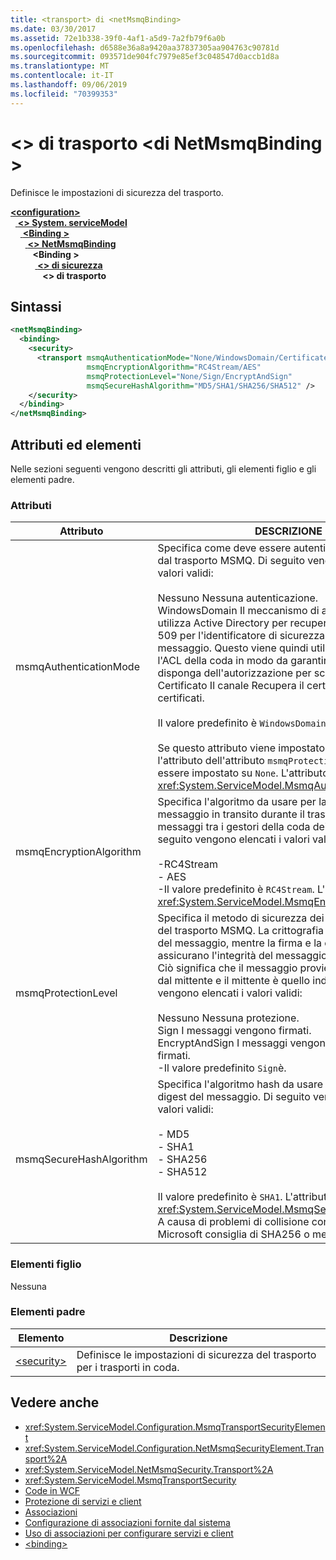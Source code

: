 ```yaml
---
title: <transport> di <netMsmqBinding>
ms.date: 03/30/2017
ms.assetid: 72e1b338-39f0-4af1-a5d9-7a2fb79f6a0b
ms.openlocfilehash: d6588e36a8a9420aa37837305aa904763c90781d
ms.sourcegitcommit: 093571de904fc7979e85ef3c048547d0accb1d8a
ms.translationtype: MT
ms.contentlocale: it-IT
ms.lasthandoff: 09/06/2019
ms.locfileid: "70399353"
---
```

# <a name="transport-of-netmsmqbinding"></a>\<> di trasporto \<di NetMsmqBinding >
Definisce le impostazioni di sicurezza del trasporto.  
  
[ **\<configuration>** ](../configuration-element.md)\
&nbsp;&nbsp;[ **\<> System. serviceModel**](system-servicemodel.md)\
&nbsp;&nbsp;&nbsp;&nbsp;[ **\<Binding >** ](bindings.md)\
&nbsp;&nbsp;&nbsp;&nbsp;&nbsp;&nbsp;[ **\<> NetMsmqBinding**](netmsmqbinding.md)\
&nbsp;&nbsp;&nbsp;&nbsp;&nbsp;&nbsp;&nbsp;&nbsp; **\<Binding >** \
&nbsp;&nbsp;&nbsp;&nbsp;&nbsp;&nbsp;&nbsp;&nbsp;&nbsp;&nbsp;[ **\<> di sicurezza**](security-of-netmsmqbinding.md)\
&nbsp;&nbsp;&nbsp;&nbsp;&nbsp;&nbsp;&nbsp;&nbsp;&nbsp;&nbsp;&nbsp;&nbsp; **\<> di trasporto**  
  
## <a name="syntax"></a>Sintassi  
  
```xml  
<netMsmqBinding>
  <binding>
    <security>
      <transport msmqAuthenticationMode="None/WindowsDomain/Certificate"
                 msmqEncryptionAlgorithm="RC4Stream/AES"
                 msmqProtectionLevel="None/Sign/EncryptAndSign"
                 msmqSecureHashAlgorithm="MD5/SHA1/SHA256/SHA512" />
    </security>
  </binding>
</netMsmqBinding>
```  
  
## <a name="attributes-and-elements"></a>Attributi ed elementi  
 Nelle sezioni seguenti vengono descritti gli attributi, gli elementi figlio e gli elementi padre.  
  
### <a name="attributes"></a>Attributi  
  
|Attributo|DESCRIZIONE|  
|---------------|-----------------|  
|msmqAuthenticationMode|Specifica come deve essere autenticato il messaggio dal trasporto MSMQ. Di seguito vengono elencati i valori validi:<br /><br /> Nessuno Nessuna autenticazione.<br />WindowsDomain Il meccanismo di autenticazione utilizza Active Directory per recuperare il certificato X. 509 per l'identificatore di sicurezza associato al messaggio. Questo viene quindi utilizzo per controllare l'ACL della coda in modo da garantire che l'utente disponga dell'autorizzazione per scrivere sulla coda.<br />Certificato Il canale Recupera il certificato dall'archivio certificati.<br /><br /> Il valore predefinito è `WindowsDomain`.<br /><br /> Se questo attributo viene impostato su `None`, anche l'attributo dell'attributo `msmqProtectionLevel` deve essere impostato su `None`. L'attributo è di tipo <xref:System.ServiceModel.MsmqAuthenticationMode>.|  
|msmqEncryptionAlgorithm|Specifica l'algoritmo da usare per la crittografia del messaggio in transito durante il trasferimento dei messaggi tra i gestori della coda dei messaggi. Di seguito vengono elencati i valori validi:<br /><br /> -RC4Stream<br />-   AES<br />-Il valore predefinito è `RC4Stream`. L'attributo è di tipo <xref:System.ServiceModel.MsmqEncryptionAlgorithm>.|  
|msmqProtectionLevel|Specifica il metodo di sicurezza dei messaggi al livello del trasporto MSMQ. La crittografia assicura l'integrità del messaggio, mentre la firma e la crittografa assicurano l'integrità del messaggio e il non ripudio. Ciò significa che il messaggio proviene effettivamente dal mittente e il mittente è quello indicato. Di seguito vengono elencati i valori validi:<br /><br /> Nessuno Nessuna protezione.<br />Sign I messaggi vengono firmati.<br />EncryptAndSign I messaggi vengono crittografati e firmati.<br />-Il valore predefinito `Sign`è.|  
|msmqSecureHashAlgorithm|Specifica l'algoritmo hash da usare per il calcolo del digest del messaggio. Di seguito vengono elencati i valori validi:<br /><br /> -   MD5<br />-   SHA1<br />-   SHA256<br />-   SHA512<br /><br /> Il valore predefinito è `SHA1`. L'attributo è di tipo <xref:System.ServiceModel.MsmqSecureHashAlgorithm>.<br>A causa di problemi di collisione con MD5 e SHA1, Microsoft consiglia di SHA256 o meglio.|  
  
### <a name="child-elements"></a>Elementi figlio  
 Nessuna  
  
### <a name="parent-elements"></a>Elementi padre  
  
|Elemento|Descrizione|  
|-------------|-----------------|  
|[\<security>](security-of-netmsmqbinding.md)|Definisce le impostazioni di sicurezza del trasporto per i trasporti in coda.|  
  
## <a name="see-also"></a>Vedere anche

- <xref:System.ServiceModel.Configuration.MsmqTransportSecurityElement>
- <xref:System.ServiceModel.Configuration.NetMsmqSecurityElement.Transport%2A>
- <xref:System.ServiceModel.NetMsmqSecurity.Transport%2A>
- <xref:System.ServiceModel.MsmqTransportSecurity>
- [Code in WCF](../../../wcf/feature-details/queues-in-wcf.md)
- [Protezione di servizi e client](../../../wcf/feature-details/securing-services-and-clients.md)
- [Associazioni](../../../wcf/bindings.md)
- [Configurazione di associazioni fornite dal sistema](../../../wcf/feature-details/configuring-system-provided-bindings.md)
- [Uso di associazioni per configurare servizi e client](../../../wcf/using-bindings-to-configure-services-and-clients.md)
- [\<binding>](../../../misc/binding.md)

